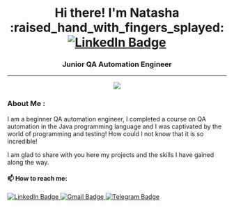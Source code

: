 <h1 align="center"> Hi there! I'm Natasha :raised_hand_with_fingers_splayed: <a href="https://www.linkedin.com/in/natalia-shimkiv-60665b288/">
    <img src="https://img.shields.io/badge/LinkedIn-blue?style=for-the-badge&logo=linkedin&logoColor=white" alt="LinkedIn Badge"/>
  </a> </h1>  
<h3 align="center">Junior QA Automation Engineer</h3>

---

<div align="center">
  <img src="https://i.giphy.com/media/v1.Y2lkPTc5MGI3NjExanNwNzN2Y2o3MDcwdzJwMjIzNHpocmt0eGM3djdyMmJydHl1ZjU1bSZlcD12MV9pbnRlcm5hbF9naWZfYnlfaWQmY3Q9Zw/L1R1tvI9svkIWwpVYr/giphy.gif"/>
</div>

### About Me :
I am a beginner QA automation engineer, I completed a course on QA automation in the Java programming language and I was captivated by the world of programming and testing! How could I not know that it is so incredible!

I am glad to share with you here my projects and the skills I have gained along the way.

#### 📫 How to reach me:
<a href="https://www.linkedin.com/in/natalia-shimkiv-60665b288/" target="_blank">
<img src="https://img.shields.io/badge/LinkedIn-blue?style=for-the-badge&logo=linkedin&logoColor=white" alt="LinkedIn Badge"/>
</a>
<a href="https://mail.google.com/mail/u/0/#inbox">
<img src="https://img.shields.io/badge/Gmail-red?style=for-the-badge&logo=gmail&logoColor=white" alt="Gmail Badge"/>
</a>
<a href="https://t.me/NatalyaShimkiv">
<img src="https://img.shields.io/badge/Telegram-blue?style=for-the-badge&logo=telegram&logoColor=white" alt="Telegram Badge"/>
</a>

<!--
**NatashaShimkiv/NatashaShimkiv** is a ✨ _special_ ✨ repository because its `README.md` (this file) appears on your GitHub profile.

Here are some ideas to get you started:

- 🔭 I’m currently working on ...
- 🌱 I’m currently learning ...
- 👯 I’m looking to collaborate on ...
- 🤔 I’m looking for help with ...
- 💬 Ask me about ...
- 📫 How to reach me: natashashimkiv@gmail.com  
- 😄 Pronouns: ...
- ⚡ Fun fact: ...
-->
